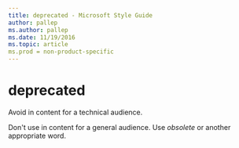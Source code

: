 ```yaml
---
title: deprecated - Microsoft Style Guide
author: pallep
ms.author: pallep
ms.date: 11/19/2016
ms.topic: article
ms.prod = non-product-specific
---
```


# deprecated

Avoid in content for a technical audience. 

Don't use in content for a general audience. Use *obsolete* or another appropriate word.
